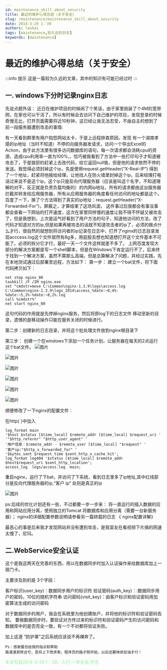 ```yaml
---
id: maintenance_skill_about_security
title: 最近的维护心得总结（关于安全）
slug: /maintenance/maintenance_skill_about_security
date: 2014-3-29 1：39
authors: laohai
tags: [maintenance,较久远的日志]
keywords: [maintenance]
---
```

# 最近的维护心得总结（关于安全）

:::info 提示
这是一篇较为久远的文章，其中的知识有可能已经过时
:::

## 一. windows下分时记录nginx日志

先说点题外话：
近日在维护项目的时候闹了个笑话，由于家里刚装了个4M的宽带网，在家也可以干活了，所以有时候会去访问下自己维护的项目，发现登录的时候奇慢无比，打开页面需要将近10秒钟，这已经让我无法忍受，不由自主的想到了前一段服务器遭到攻击的事情:
<!-- truncate -->
有一天看到群里有用户抱怨网站太卡，于是上远程排查原因，发现 有一个湖南孝感的ip地址（当时不知道）不停的向服务器发请求，访问一个导出Excel的Action，由于此方法里有很多访问数据库的语句，每一次请求都会消耗cpu的资源，造成cpu利用率一直为100%,，恰巧被我看到了方法中一些打印句子才知道被攻击了，于是狼狈的赶紧上去改代码，给它返回null值，但是他的请求依然不停的发送。我觉得必须封掉这个ip，先是使用request.getHeader(“X-Real-IP”) 得到了一个地址，赶紧将他报给经理，让他找人在防火墙里封掉这个ip，后来经理打电话过来说不是这个ip，这个ip只是反向代理服务器（应该是叫这个名字，不知道理解的对不，反正就是负责负载均衡的）的内网ip地址，所有的请求都由这台服务器拦截并转发给应用服务器，所有从应用服务器的角度看任何访问的地址都是这个。百度了一下，换了个方法得到了真实的ip地址：request.getHeader(“X-Forwarded-For”)，屏蔽之，才算结束了这场风波。
这件事过后我都会有事没事都会查看一下网站的打开速度，这次在家里同样慢的速度让我不得不怀疑又被攻击了，但是我想到，上次是运气好看到了用户方法的句子，知道他访问的方法，改了代码才知道对方的ip,但是如果再被攻击的话就不知道攻击者的ip了，必须的做点什么才行，很自然的就想到将访问者的ip记录在日志中，打开了nginx的日志目录发现acccess.log这个文件居然有8g多，用屁股去想也知道想打开这个文件基本不可能了。必须的拆分它才行，最好一天一个文件这样就差不多了。
上网百度发现大部分的解决方案都是写一个shell脚本，但是在Windows下肯定运行不了，后来终于找到一个解决方案，虽然不算那么高端，但是总算解决了问题，并经过实践，先在本地测试通过后部署至远程，方法如下：
第一步：
建立一个bat文件，将下面代码拷贝如下：

~~~shell
net stop nginx_80
taskkill /F /IM nginx.exe
set "cmdstr=move C:\Common\nginx-1.3.9\logs\access.log C:\Common\nginx-1.3.9\logs_2014\access_%date:~0,4%-                    %date:~5,2%-%date:~8,2%.log
call %cmdstr%"
net start nginx_80
~~~

这句代码的作用就是先停掉nginx服务，然后将原log下的日志文件 移动至新的目录，遗憾的是移动操作只能在服务关闭的时候进行。

第二步：创建新的日志目录，并将这个批处理文件放到nginx根目录下

第三步： 创建一个在windows下添加一个任务计划，让服务器在每天的2点运行这个bat文件。
![图片](https://fastly.jsdelivr.net/gh/haihhhhh/myresource@master/img/202404221555392.png)

![图片](https://fastly.jsdelivr.net/gh/haihhhhh/myresource@master/img/202404221555676.png)

![图片](https://fastly.jsdelivr.net/gh/haihhhhh/myresource@master/img/202404221556730.png)

![图片](https://fastly.jsdelivr.net/gh/haihhhhh/myresource@master/img/202404221556634.png)

![图片](https://fastly.jsdelivr.net/gh/haihhhhh/myresource@master/img/202404221557401.png)

![图片](https://fastly.jsdelivr.net/gh/haihhhhh/myresource@master/img/202404221557255.png)

顺便修改了一下nginx的配置文件：

在http{
}中加入

~~~shell
log_format main 
'$host $status [$time_local] $remote_addr [$time_local] $request_uri '
'"$http_referer" "$http_user_agent" '
'用户信息：$remote_addr - $remote_user [$time_local] "$request" '
'客户ip:"$http_x_forwarded_for" '
'$bytes_sent $request_time $sent_http_x_cache_hit';
log_format log404 '$status [$time_local] $remote_addr $host$request_uri $sent_http_location';
access_log  logs/access.log  main;
~~~

重启nginx，运行了下bat，并访问了下系统，看到日志里多了ip地址,其中红线部分是反向代理服务器的ip,“客户 ip” 处则是真正的ip

![图片](https://fastly.jsdelivr.net/gh/haihhhhh/myresource@master/img/202404221558438.png)

ps:后续的优化计划还有一些，不过都要一步一步来：
将一直运行的插入数据的应用和网站应用分离，使用独立的Tomcat
将数据库和应用分离（需要一台新服务器）；
nginx的详细配置参数说明请参看另一篇转载的日志 《 nginx配置详解》

最恶心的事是后来我才发现网站并没有遭到攻击，是我室友在看视频下片搞的网速太慢了，尼玛。

## 二.WebService安全认证

这个是我这两天在完善的东西，用以在数据同步时加入认证操作来给数据库加上一扇门卡。

主要涉及到的是 3个字段：

客户标识(user_key)：数据同步用户的标识符
验证密码(auth_key)：:数据同步用户的密码，10位的随机字符串
访问密码(visit_key)：由客户标识和验证密码用加密算法生成的访问密码

对于数据同步的用户，我会在系统里为他创建账户，并将他的标识符和验证密码告知，
要做数据同步时，要验证对方传过来的标识符和验证密码产生的访问密码和数据库中的是否完全一致，有一个不对都将验证失败。

加上这道 “防护罩”之后系统应该说不再裸奔了。

~~~
Ps：感谢雷总给我的指点和帮助
路漫漫其修远兮，吾将上下而求索，程序员的路才刚开始，以后还要继续加油才行！
~~~
<font color='lightgreen'>
本文写自2014-3-29 1：39，入行 一年左右,怀念
</font>

